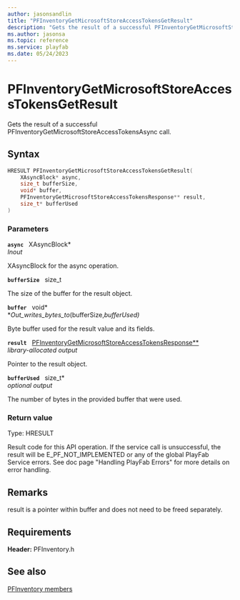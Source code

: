 ```yaml
---
author: jasonsandlin
title: "PFInventoryGetMicrosoftStoreAccessTokensGetResult"
description: "Gets the result of a successful PFInventoryGetMicrosoftStoreAccessTokensAsync call."
ms.author: jasonsa
ms.topic: reference
ms.service: playfab
ms.date: 05/24/2023
---
```


# PFInventoryGetMicrosoftStoreAccessTokensGetResult  

Gets the result of a successful PFInventoryGetMicrosoftStoreAccessTokensAsync call.  

## Syntax  
  
```cpp
HRESULT PFInventoryGetMicrosoftStoreAccessTokensGetResult(  
    XAsyncBlock* async,  
    size_t bufferSize,  
    void* buffer,  
    PFInventoryGetMicrosoftStoreAccessTokensResponse** result,  
    size_t* bufferUsed  
)  
```  
  
### Parameters  
  
**`async`** &nbsp; XAsyncBlock*  
*_Inout_*  
  
XAsyncBlock for the async operation.  
  
**`bufferSize`** &nbsp; size_t  
  
The size of the buffer for the result object.  
  
**`buffer`** &nbsp; void*  
*_Out_writes_bytes_to_(bufferSize,*bufferUsed)*  
  
Byte buffer used for the result value and its fields.  
  
**`result`** &nbsp; [PFInventoryGetMicrosoftStoreAccessTokensResponse**](../../pfinventorytypes/structs/pfinventorygetmicrosoftstoreaccesstokensresponse.md)  
*library-allocated output*  
  
Pointer to the result object.  
  
**`bufferUsed`** &nbsp; size_t*  
*optional output*  
  
The number of bytes in the provided buffer that were used.  
  
  
### Return value
Type: HRESULT
  
Result code for this API operation. If the service call is unsuccessful, the result will be E_PF_NOT_IMPLEMENTED or any of the global PlayFab Service errors. See doc page "Handling PlayFab Errors" for more details on error handling.
  
## Remarks  
  
result is a pointer within buffer and does not need to be freed separately.
  
## Requirements  
  
**Header:** PFInventory.h
  
## See also  
[PFInventory members](../pfinventory_members.md)  

  
  
